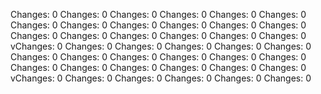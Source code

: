 Changes: 0
Changes: 0
Changes: 0
Changes: 0
Changes: 0
Changes: 0
Changes: 0
Changes: 0
Changes: 0
Changes: 0
Changes: 0
Changes: 0
Changes: 0
Changes: 0
Changes: 0
Changes: 0
Changes: 0
Changes: 0
vChanges: 0
Changes: 0
Changes: 0
Changes: 0
Changes: 0
Changes: 0
Changes: 0
Changes: 0
Changes: 0
Changes: 0
Changes: 0
Changes: 0
Changes: 0
Changes: 0
Changes: 0
Changes: 0
Changes: 0
Changes: 0
vChanges: 0
Changes: 0
Changes: 0
Changes: 0
Changes: 0
Changes: 0
